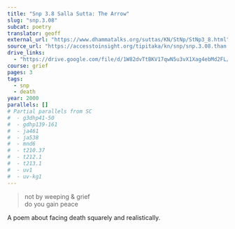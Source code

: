 ```yaml
---
title: "Snp 3.8 Salla Sutta: The Arrow"
slug: "snp.3.08"
subcat: poetry
translator: geoff
external_url: "https://www.dhammatalks.org/suttas/KN/StNp/StNp3_8.html"
source_url: "https://accesstoinsight.org/tipitaka/kn/snp/snp.3.08.than.html"
drive_links:
  - "https://drive.google.com/file/d/1W82dvTtBKV17qwN5u3vX1Xag4ebMd2FL/view?usp=drivesdk"
course: grief
pages: 3
tags:
  - snp
  - death
year: 2000
parallels: []
# Partial parallels from SC
#  - g3dhp41-50
#  - gdhp139-161
#  - ja461
#  - ja538
#  - mnd6
#  - t210.37
#  - t212.1
#  - t213.1
#  - uv1
#  - uv-kg1
---
```


> not by weeping & grief  
do you gain peace

A poem about facing death squarely and realistically.
